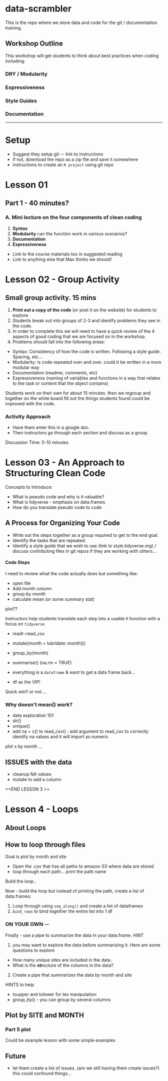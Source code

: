 # data-scrambler

This is the repo where we store data and code for the git / documentation training.

## Workshop Outline

This workshop will get students to think about best practices when coding including:

### DRY / Modularity

### Expressiveness

### Style Guides

### Documentation

****
# Setup

* Suggest they setup git -- link to instructions
* if not, download the repo as a zip file and save it somewhere
* instructions to create an `R project` using git repo

# Lesson 01
## Part 1 - 40 minutes?

### A. Mini lecture on the four components of clean coding

1. **Syntax**
2. **Modularity** can the function work in various scenarios?
3. **Documentation**
4. **Expressiveness**

* Link to the course materials too in suggested reading
* Link to anything else that Max thinks we should!

# Lesson 02 - Group Activity

## Small group activity. 15 mins

1. **Print out a copy of the code** (or post it on the website) for students to explore
2. Students break out into groups of 2-3 and identify problems they see in the code.
3. In order to complete this we will need to have a quick review of the 4 aspects of good coding that we are focused on in the workshop.
3. Problems should fall into the following areas:
  * Syntax: Consistency of how the code is written. Following a style guide. Spacing, etc...
  * Modularity: is code repeated over and over. could it be written in a more modular way
  * Documentation (readme, comments, etc)
  * Expressiveness (naming of variables and functions in a way that relates to the task or content that the object contains)

Students work on their own for about 15  minutes. then we regroup and together
on the white board fill out the things students found could be improved with the code.

### Activity Approach

* Have them enter this in a google doc.
* Then instructors go through each section and discuss as a group.

Discussion Time: 5-10 minutes

# Lesson 03 - An Approach to Structuring Clean Code

Concepts to Introduce:

* What is pseudo code and why is it valuable?
* What is tidyverse - emphasis on data.frames
* How do you translate pseudo code to code

## A Process for Organizing Your Code

* Write out the steps together as a group required to get to the end goal.
* Identify the tasks that are repeated.
* Identify a style guide that we wish to use (link to style.tidyverse.org) / discuss contributing files in git repos if they are working with others...

#### Code Steps

I need to review what the code actually does but something like:

* open file
* Add month column
* group by month
* calculate mean (or some summary stat)

plot??

Instructors help students translate each step into a usable `R` function with a focus on `tidyverse`

* readr::read_csv
* mutate(month = lubridate::month())
* group_by(month)
* summarise()  (na.rm = TRUE)

* everything is a `dataframe` & want to get a data frame back...
* df as the VIP!

Quick win!!  or not....

### Why doesn't mean() work?

* data exploration 101
* str()
* unique()
* add na = c() to read_csv() : add argument to read_csv to correctly identify na values and it will import as numeric

plot x by month ...

## ISSUES with the data

* cleanup NA values
* mutate to add a column

<<END LESSON 3 >>

# Lesson 4 - Loops

## About Loops

## How to loop through files

Goal is plot by month and site

* Open the .csv that has all paths to amazon S3 where data are stored
* loop through each path... print the path name

Build the loop..

Now - build the loop but instead of printing the path, create a list of data.frames:

1. Loop through using `seq_along()` and create a list of dataframes
2. `bind_rows` to bind together the entire list into 1 df


### ON YOUR OWN --

Finally - use a pipe to summarize the data in your data.frame.
HINT

1. you may want to explore the data before summarizing it. Here are some questions to explore
  * How many unique sites are included in the data.
  * What is the **str**ucture of the columns in the data?
2. Create a pipe that summarizes the data by month and site

HINTS to help

* toupper and tolower for tex manipulation
* group_by() - you can group by several columns

## Plot by SITE and MONTH



### Part 5 plot

Could be example lesson with some simple examples


## Future

* let them create a list of issues. (are we still having them create issues?) this could confound things...
